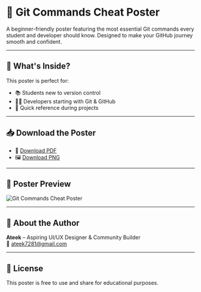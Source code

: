 # 📖 Git Commands Cheat Poster

A beginner-friendly poster featuring the most essential Git commands every student and developer should know. Designed to make your GitHub journey smooth and confident.  

---

## 🚀 What's Inside?

This poster is perfect for:
- 📚 Students new to version control
- 👩‍💻 Developers starting with Git & GitHub
- 📝 Quick reference during projects

---

## 📥 Download the Poster

- 📄 [Download PDF](git-commands-poster.pdf)  
- 🖼️ [Download PNG](git-commands-poster.png)

---

## 🎨 Poster Preview

![Git Commands Cheat Poster](git-commands-poster.png)

---

## 🌱 About the Author
**Ateek** – Aspiring UI/UX Designer & Community Builder  
 📧 ateek7281@gmail.com
 
---


## 📌 License
This poster is free to use and share for educational purposes.
